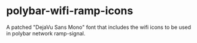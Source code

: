 # polybar-wifi-ramp-icons
A patched "DejaVu Sans Mono" font that includes the wifi icons to be used in polybar network ramp-signal.
